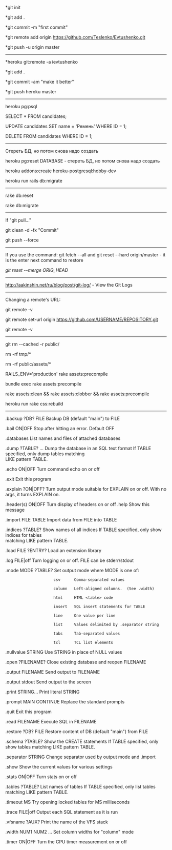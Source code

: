 
*git init 

*git add .

*git commit -m "first commit" 

*git remote add origin https://github.com/Teslenko/Evtushenko.git

*git push -u origin master

-------------

*heroku git:remote -a ievtushenko

*git add .

*git commit -am "make it better"

*git push heroku master

--------------------

heroku pg:psql 

SELECT * FROM candidates;

UPDATE candidates SET name = 'Ремень' WHERE ID = 1;

DELETE FROM candidates WHERE ID = 1;

--------------------

Стереть БД, но потом снова надо создать

heroku pg:reset DATABASE - стереть БД, но потом снова надо создать

heroku addons:create heroku-postgresql:hobby-dev

heroku run rails db:migrate

--------------------

rake db:reset 

rake db:migrate

--------------------
If "git pull..."

git clean  -d  -fx "Commit"

git push --force

--------------------

If you use the command: git fetch --all and git reset --hard origin/master -  it is the enter next command to restore

*git reset --merge ORIG_HEAD*

--------------------

http://aakinshin.net/ru/blog/post/git-log/ - View the Git Logs

--------------------

Changing a remote's URL:

git remote -v

git remote set-url origin https://github.com/USERNAME/REPOSITORY.git

git remote -v

--------------------

git rm --cached -r public/

rm -rf tmp/*

rm -rf public/assets/*

RAILS_ENV='production' rake assets:precompile

bundle exec rake assets:precompile

rake assets:clean && rake assets:clobber && rake assets:precompile

heroku run rake css:rebuild

--------------------

.backup ?DB? FILE      Backup DB (default "main") to FILE

.bail ON|OFF           Stop after hitting an error.  Default OFF

.databases             List names and files of attached databases

.dump ?TABLE? ...      Dump the database in an SQL text format
                         If TABLE specified, only dump tables matching                         
                         LIKE pattern TABLE.
                         
.echo ON|OFF           Turn command echo on or off

.exit                  Exit this program

.explain ?ON|OFF?      Turn output mode suitable for EXPLAIN on or off.
                         With no args, it turns EXPLAIN on.
                         
.header(s) ON|OFF      Turn display of headers on or off
.help                  Show this message

.import FILE TABLE     Import data from FILE into TABLE

.indices ?TABLE?       Show names of all indices
                         If TABLE specified, only show indices for tables                     
                         matching LIKE pattern TABLE.
                         
.load FILE ?ENTRY?     Load an extension library

.log FILE|off          Turn logging on or off.  FILE can be stderr/stdout

.mode MODE ?TABLE?     Set output mode where MODE is one of:

                         csv      Comma-separated values
                         
                         column   Left-aligned columns.  (See .width)
                         
                         html     HTML <table> code
                         
                         insert   SQL insert statements for TABLE
                         
                         line     One value per line
                         
                         list     Values delimited by .separator string
                         
                         tabs     Tab-separated values
                         
                         tcl      TCL list elements
                         
.nullvalue STRING      Use STRING in place of NULL values

.open ?FILENAME?       Close existing database and reopen FILENAME

.output FILENAME       Send output to FILENAME

.output stdout         Send output to the screen

.print STRING...       Print literal STRING

.prompt MAIN CONTINUE  Replace the standard prompts

.quit                  Exit this program

.read FILENAME         Execute SQL in FILENAME

.restore ?DB? FILE     Restore content of DB (default "main") from FILE

.schema ?TABLE?        Show the CREATE statements
                         If TABLE specified, only show tables matching
                         LIKE pattern TABLE.
                         
.separator STRING      Change separator used by output mode and .import

.show                  Show the current values for various settings

.stats ON|OFF          Turn stats on or off

.tables ?TABLE?        List names of tables
                         If TABLE specified, only list tables matching
                         LIKE pattern TABLE.
                         
.timeout MS            Try opening locked tables for MS milliseconds

.trace FILE|off        Output each SQL statement as it is run

.vfsname ?AUX?         Print the name of the VFS stack

.width NUM1 NUM2 ...   Set column widths for "column" mode

.timer ON|OFF          Turn the CPU timer measurement on or off

